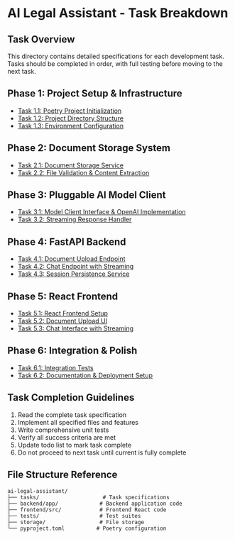 # AI Legal Assistant - Task Breakdown

## Task Overview
This directory contains detailed specifications for each development task. Tasks should be completed in order, with full testing before moving to the next task.

## Phase 1: Project Setup & Infrastructure
- [Task 1.1: Poetry Project Initialization](task-1.1-poetry-init.md)
- [Task 1.2: Project Directory Structure](task-1.2-project-structure.md)  
- [Task 1.3: Environment Configuration](task-1.3-env-config.md)

## Phase 2: Document Storage System
- [Task 2.1: Document Storage Service](task-2.1-document-service.md)
- [Task 2.2: File Validation & Content Extraction](task-2.2-file-validation.md)

## Phase 3: Pluggable AI Model Client
- [Task 3.1: Model Client Interface & OpenAI Implementation](task-3.1-model-client.md)
- [Task 3.2: Streaming Response Handler](task-3.2-streaming.md)

## Phase 4: FastAPI Backend
- [Task 4.1: Document Upload Endpoint](task-4.1-upload-endpoint.md)
- [Task 4.2: Chat Endpoint with Streaming](task-4.2-chat-endpoint.md)
- [Task 4.3: Session Persistence Service](task-4.3-session-service.md)

## Phase 5: React Frontend
- [Task 5.1: React Frontend Setup](task-5.1-frontend-setup.md)
- [Task 5.2: Document Upload UI](task-5.2-upload-ui.md)
- [Task 5.3: Chat Interface with Streaming](task-5.3-chat-ui.md)

## Phase 6: Integration & Polish
- [Task 6.1: Integration Tests](task-6.1-integration-tests.md)
- [Task 6.2: Documentation & Deployment Setup](task-6.2-docs-deployment.md)

## Task Completion Guidelines
1. Read the complete task specification
2. Implement all specified files and features
3. Write comprehensive unit tests
4. Verify all success criteria are met
5. Update todo list to mark task complete
6. Do not proceed to next task until current is fully complete

## File Structure Reference
```
ai-legal-assistant/
├── tasks/                    # Task specifications
├── backend/app/             # Backend application code
├── frontend/src/            # Frontend React code
├── tests/                   # Test suites
├── storage/                 # File storage
└── pyproject.toml          # Poetry configuration
```
